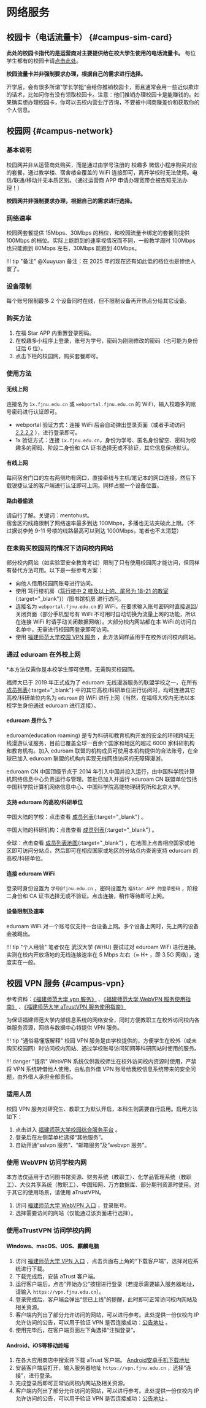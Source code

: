 # 网络服务

## 校园卡（电话流量卡） {#campus-sim-card}

**此处的校园卡指代的是运营商对主要提供给在校大学生使用的电话流量卡。** 每位学生都有的校园卡请[点击此处](./services.md#student-id-card)。

**校园流量卡并非强制要求办理，根据自己的需求进行选择。**

开学后，会有很多所谓“学长学姐”会给你推销校园卡，而且通常会用一些近似欺诈的话术，比如问你有没有领取校园卡。注意：他们推销办理校园卡是能赚钱的。如果确实想办理校园卡，你可以去校内营业厅咨询，不要被中间商赚差价和获取你的个人信息。

## 校园网 {#campus-network}

### 基本说明

校园网并非从运营商处购买，而是通过由学号注册的 校趣多 微信小程序购买对应的套餐，通过教学楼、宿舍楼全覆盖的 WiFi 连接即可，离开学校时无法使用。电信/联通/移动并无本质区别。（通过运营商 APP 申请办理宽带会被告知无法办理！）

**校园网并非强制要求办理，根据自己的需求进行选择。**

### 网络速率

校园网套餐提供 15Mbps、30Mbps 的档位，和校园流量卡绑定的套餐则提供 100Mbps 的档位。实际上能跑到的速率视情况而不同，一般教学周时 100Mbps 也只能跑到 80Mbps 左右，30Mbps 能跑到 40Mbps。

!!! tip "备注"
    @Xuuyuan 备注：在 2025 年的现在还有如此低的档位也是惨绝人寰了。

### 设备限制

每个账号限制最多 2 个设备同时在线，但不限制设备再开热点分给其它设备。

### 购买方法

1. 在福 Star APP 内重置登录密码。
2. 在校趣多小程序上登录，账号为学号，密码为刚刚修改的密码（也可能为身份证后 6 位）。
3. 点击下栏的校园网，购买套餐即可。

### 使用方法

#### 无线上网

连接名为 `1x.fjnu.edu.cn` 或 `webportal.fjnu.edu.cn` 的 WiFi，输入校趣多的账号密码进行认证即可。

- webportal 验证方式：连接 WiFi 后会自动弹出登录页面（或者手动访问 [2.2.2.2](http://2.2.2.2) ），进行登录即可。
- 1x 验证方式：连接 `1x.fjnu.edu.cn`，身份为学号、匿名身份留空、密码为校趣多的密码、阶段二身份和 CA 证书选择无或不验证，其它信息保持默认。

#### 有线上网

每间宿舍门口的左右两侧均有网口，直接牵线与主机/笔记本的网口连接，然后下载锐捷认证的客户端进行认证即可上网。同样占据一个设备位置。

#### 路由器偷渡

请自行了解。关键词：mentohust。  
宿舍区的线路限制了网络速率最多到达 100Mbps，多播也无法突破此上限。（不过据说李苑 9-11 号楼的线路最高可以到达 1000Mbps，笔者也不太清楚）

### 在未购买校园网的情况下访问校内网站

部分校内网站（如实验室安全教育考试）限制了只有使用校园网才能访问，但同样有替代方法可用。以下是一些参考方案：

- 向他人借用校园网账号进行访问。
- 使用 笃行楼机房（[笃行楼中 2 楼及以上的、尾号为 18-21 的教室](../new/safari.md#duxing-building-map){:target="_blank"}）/图书馆机房 进行访问。
- 连接名为 `webportal.fjnu.edu.cn` 的 WiFi，在要求输入账号密码时直接返回/关闭页面（部分手机型号有 WiFi 不可用时自动切换为流量上网的功能，所以在连接 WiFi 时请手动关闭数据网络）。大部分校内网站都在本 WiFi 的访问白名单中，无需进行校园网登录即可访问。
- 使用 [福建师范大学校园 VPN 服务](./network.md#campus-vpn) ，此方法同样适用于在校外访问校内网站。

### 通过 eduroam 在外校上网

\*本方法仅需你是本校学生即可使用，无需购买校园网。

福师大已于 2019 年正式成为了 eduroam 无线漫游服务的联盟学校之一，在所有 [成员列表](https://www.eduroam.edu.cn/list.jsp?urltype=tree.TreeTempUrl&wbtreeid=1004){:target="_blank"} 中的其它高校/科研单位进行访问时，均可连接其它高校/科研单位内名为 `eduroam` 的 WiFi 进行上网（当然，在福师大校内无法以本校学生身份通过 eduroam 进行连接）。

#### eduroam 是什么？

eduroam(education roaming) 是专为科研和教育机构开发的安全的环球跨域无线漫游认证服务，目前已覆盖全球一百余个国家和地区的超过 6000 家科研机构和教育机构。加入 eduroam 联盟的机构成员可使用本机构提供的合法账号，在全球已加入 eduroam 联盟的机构内实现无线网络访问的无障碍漫游。

eduroam CN 中国顶级节点于 2014 年引入中国并投入运行，由中国科学院计算机网络信息中心负责运行与管理。首批已加入并运行 eduroam CN 联盟单位包括中国科学院计算机网络信息中心、中国科学院高能物理研究所和北京大学。

#### 支持 eduroam 的高校/科研单位

中国大陆的学校：点击查看 [成员列表](https://www.eduroam.edu.cn/list.jsp?urltype=tree.TreeTempUrl&wbtreeid=1004){:target="_blank"} 。

中国大陆的科研机构：点击查看 [成员列表](http://eduroam.cstnet.cn/mem/index.jhtml#tabs1){:target="_blank"} 。

全球：点击查看 [成员列表地图](https://eduroam.org/where/){:target="_blank"} ，在地图上点击相应国家或地区即可访问分站点，然后即可在相应国家或地区的分站点内查询支持 eduroam 的高校/科研单位。

#### 连接 eduroam WiFi

登录时身份设置为 `学号@fjnu.edu.cn` ，密码设置为 `福Star APP 的登录密码` ，阶段二身份和 CA 证书选择无或不验证。点击连接，稍作等待即可上网。

#### 设备限制及速率

eduroam WiFi 对一个账号仅支持一台设备上网。多个设备上网时，先上网的设备会被踢出。

!!! tip "个人经验"
    笔者仅在 武汉大学 (WHU) 尝试过对 eduroam WiFi 进行连接。实测在校内开放场地的无线连接速率在 5 Mbps 左右（≈ H+ ，即 3.5G 网络），速度实在一般。

## 校园 VPN 服务 {#campus-vpn}

参考资料：[《福建师范大学 vpn 服务》](https://net.fjnu.edu.cn/43/d4/c5318a82900/page.htm) 、[《福建师范大学 WebVPN 服务使用指南》](https://xxhb.fjnu.edu.cn/98/ff/c15356a301311/page.htm) 、[《福建师范大学 aTrustVPN 服务使用指南》](https://xxhb.fjnu.edu.cn/71/a3/c15356a356771/page.htm)

为保证福建师范大学内部信息系统的网络安全，同时方便教职工在校外访问校内各类服务资源，网络与数据中心特提供 VPN 服务。

!!! tip "通俗易懂版解释"
    校园 VPN 服务是由学校提供的，方便学生在校外（或未购买校园网）时访问校内网站、通过学校账号访问知网等科研网站时使用的服务。

!!! danger "提示"
    WebVPN 系统仅供我校师生在校外访问校内资源时使用，严禁将 VPN 系统转借他人使用，由私自外借 VPN 账号给我校信息系统带来的安全问题，由外借人承担全部责任。

### 适用人员

校园 VPN 服务对研究生、教职工为默认开启，本科生则需要自行启用。启用方法如下：

1. 点击进入 [福建师范大学校园综合服务平台](https://school.app.fjnu.edu.cn/inte-service-platform-hall-schoolweb/topbar/person) 。
2. 登录后在左侧菜单栏选择“其他服务”。
3. 自助开通“sslvpn 服务”、“邮箱服务”及“webvpn 服务”。

### 使用 WebVPN 访问学校内网

本方法仅适用于访问图书馆资源、财务系统（教职工）、化学品管理系统（教职工）、大仪共享系统（教职工）、中国知网、万方数据库、部分期刊资源时使用。对于其它的使用场景，请使用 aTrustVPN。

1. 访问 [福建师范大学 WebVPN 入口](https://vpn3.fjnu.edu.cn/auth/login) ，登录账号。
2. 选择需要访问的网站（仅能通过该页面进行选择）。

### 使用aTrustVPN 访问学校内网

#### Windows、macOS、UOS、麒麟电脑

1. 访问 [福建师范大学 VPN 入口](https://vpn.fjnu.edu.cn/portal/#!/login) ，点击页面右上角的“下载客户端”，选择对应系统进行下载。
2. 下载完成后，安装 aTrust 客户端。
3. 运行客户端后，点击“开始办公”按钮进行登录（若提示需要输入服务器地址，请输入 `https://vpn.fjnu.edu.cn`）。
4. 登录完成后，客户端会弹出“您已上线”的提醒，此时即可正常访问校内网站及相关资源。
5. 客户端内列出了部分允许访问的网站，可以进行参考。此处提供一份仅校内 IP 允许访问的公告，可以用于验证 VPN 是否连接成功：[公告地址](https://tky.fjnu.edu.cn/18/de/c10998a399582/page.psp) 。
6. 使用完毕后，在客户端页面左下角选择“注销登录”。

#### Android、iOS等移动终端

1. 在各大应用商店中搜索并下载 aTrust 客户端。 [Android安卓手机下载地址](https://sj.qq.com/appdetail/com.sangfor.atrust?&from_wxz=1)
2. 安装客户端后打开，输入服务器地址 `https://vpn.fjnu.edu.cn` ，选择“连接”，进行登录。
3. 完成登录后即可正常访问校内网站及相关资源。
4. 客户端内列出了部分允许访问的网站，可以进行参考。此处提供一份仅校内 IP 允许访问的公告，可以用于验证 VPN 是否连接成功：[公告地址](https://tky.fjnu.edu.cn/18/de/c10998a399582/page.psp) 。
